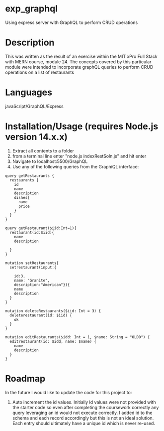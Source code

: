 # exp_graphql
Using express server with GraphQL to perform CRUD operations

# Description
This was written as the result of an exercise within the MIT xPro Full Stack with MERN course, module 24. The concepts covered by this particular module were intended to incorporate graphQL queries to perform CRUD operations on a list of restaurants

# Languages
javaScript/GraphQL/Express

# Installation/Usage (requires Node.js version 14.x.x)
1) Extract all contents to a folder
2) from a terminal line enter "node.js indexRestSoln.js" and hit enter
3) Navigate to localhost:5500/GraphQL
4) Use any of the following queries from the GraphiQL interface: 

```
query getRestaurants {
  restaurants {
    id
    name
    description
    dishes{
      name
      price
    }
  }
}

query getRestaurant($iid:Int=1){
  restaurant(id:$iid){
    name
    description
    
  }
}

mutation setRestaurants{
  setrestaurant(input:{
    
    id:3,
    name: "Granite",
    description:"American"}){
    name
    description
  }
}

mutation deleteRestaurants($iid: Int = 3) {
  deleterestaurant(id: $iid) {
    ok
  }
}

mutation editRestaurants($idd: Int = 1, $name: String = "OLDO") {
  editrestaurant(id: $idd, name: $name) {
    name
    description
  }
}
```
# Roadmap
In the future I would like to update the code for this project to: 
1) Auto increment the id values. Initially Id values were not provided with the starter code so even after completing the coursework correctly any query leveraging an id would not execute correctly. I added id to the schema and each record accordingly but this is not an ideal solution. Each entry should ultimately have a unique id which is never re-used. 
